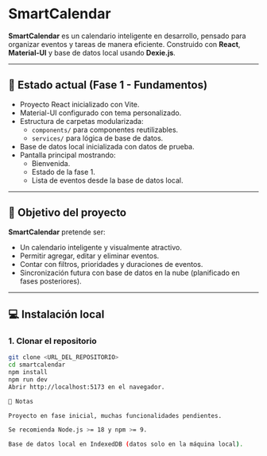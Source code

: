 # SmartCalendar

**SmartCalendar** es un calendario inteligente en desarrollo, pensado para organizar eventos y tareas de manera eficiente. Construido con **React**, **Material-UI** y base de datos local usando **Dexie.js**.

---

## 🚀 Estado actual (Fase 1 - Fundamentos)

- Proyecto React inicializado con Vite.
- Material-UI configurado con tema personalizado.
- Estructura de carpetas modularizada:
  - `components/` para componentes reutilizables.
  - `services/` para lógica de base de datos.
- Base de datos local inicializada con datos de prueba.
- Pantalla principal mostrando:
  - Bienvenida.
  - Estado de la fase 1.
  - Lista de eventos desde la base de datos local.

---

## 🌟 Objetivo del proyecto

**SmartCalendar** pretende ser:

- Un calendario inteligente y visualmente atractivo.
- Permitir agregar, editar y eliminar eventos.
- Contar con filtros, prioridades y duraciones de eventos.
- Sincronización futura con base de datos en la nube (planificado en fases posteriores).

---

## 💻 Instalación local

### 1. Clonar el repositorio

```bash
git clone <URL_DEL_REPOSITORIO>
cd smartcalendar
npm install
npm run dev
Abrir http://localhost:5173 en el navegador.

📝 Notas

Proyecto en fase inicial, muchas funcionalidades pendientes.

Se recomienda Node.js >= 18 y npm >= 9.

Base de datos local en IndexedDB (datos solo en la máquina local).